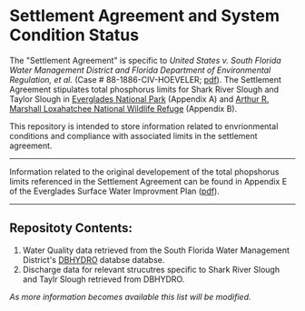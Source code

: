 # Settlement Agreement and System Condition Status

The "Settlement Agreement" is specific to _United States v. South Florida Water Management District and Florida Department of Environmental Regulation, et al._ (Case # 88-1886-CIV-HOEVELER; [pdf](http://publicfiles.dep.state.fl.us/owp/SA_AppA_Subteam/U%20S%20%20v%20%20SFWMD%20%20DEP%20Modified%20Settlement%20Agreement.pdf)). The Settlement Agreement stipulates total phosphorus limits for Shark River Slough and Taylor Slough in [Everglades National Park](https://goo.gl/maps/xosmyo5en8T2) (Appendix A) and [Arthur R. Marshall Loxahatchee National Wildlife Refuge](https://goo.gl/maps/ASNeKno7BTr) (Appendix B). 

This repository is intended to store information related to envrionmental conditions and compliance with associated limits in the settlement agreement. 

***
Information related to the original developement of the total phopshorus limits referenced in the Settlement Agreement can be found in Appendix E of the Everglades Surface Water Improvment Plan ([pdf](http://publicfiles.dep.state.fl.us/owp/SA_AppA_Subteam/Everglades%20SWIM%20Plan%20Appendix%20E.pdf)). 

***
## Repositoty Contents:
1. Water Quality data retrieved from the South Florida Water Management District's [DBHYDRO](http://my.sfwmd.gov/dbhydroplsql/show_dbkey_info.main_menu) databse databse.
2. Discharge data for relevant strucutres specific to Shark River Slough and Taylr Slough retrieved from DBHYDRO.

_As more information becomes available this list will be modified._
